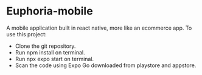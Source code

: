 # Euphoria-mobile
A mobile application built in react native, more like an ecommerce app. To use this project:
- Clone the git repository.
- Run npm install on terminal.
- Run npx expo start on terminal.
- Scan the code using Expo Go downloaded from playstore and appstore.
